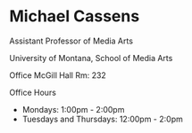 # Michael Cassens

Assistant Professor of Media Arts

University of Montana, School of Media Arts

Office
McGill Hall Rm: 232

Office Hours
* Mondays: 1:00pm - 2:00pm
* Tuesdays and Thursdays: 12:00pm - 2:0pm